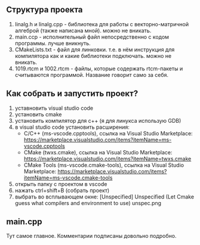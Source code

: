 Структура проекта
-----------------

1. linalg.h и linalg.cpp - библиотека для работы с векторно-матричной алгеброй (также написана мной). можно не вникать. 
2. main.ccp - исполнительный файл непосредственно с кодом программы. лучше вникнуть.
3. CMakeLists.txt - файл для линковки. т.е. в нём инструкция для компилятора как и какие библиотеки подключать. можно не вникать.
4. 1019.rtcm и 1002.rtcm - файлы, которые содержать rtcm-пакеты и считываются программой. Название говорит само за себя.

Как собрать и запустить проект?
-------------------------------
1. уставновить visual studio code
2. установить cmake
3. установить компилятор для c++ (я для линукса использую GDB)
4. в visual studio code установить расширения: 
	- C/C++	(ms-vscode.cpptools), ссылка на Visual Studio Marketplace: 
	https://marketplace.visualstudio.com/items?itemName=ms-vscode.cpptools
	- CMake (twxs.cmake), ссылка на Visual Studio Marketplace: 
	https://marketplace.visualstudio.com/items?itemName=twxs.cmake
	- CMake Tools (ms-vscode.cmake-tools), ссылка на Visual Studio Marketplace: 
	https://marketplace.visualstudio.com/items?itemName=ms-vscode.cmake-tools
5. открыть папку с проектом в vscode
6. нажать ctrl+shift+B (собрать проект)
7. выбрать во всплывающем окне: [Unspecified] Unspecified (Let Cmake guess what compilers and environment to use)
unspec.png

main.cpp
--------

Тут самое главное. Комментарии подписаны довольно подробно.

